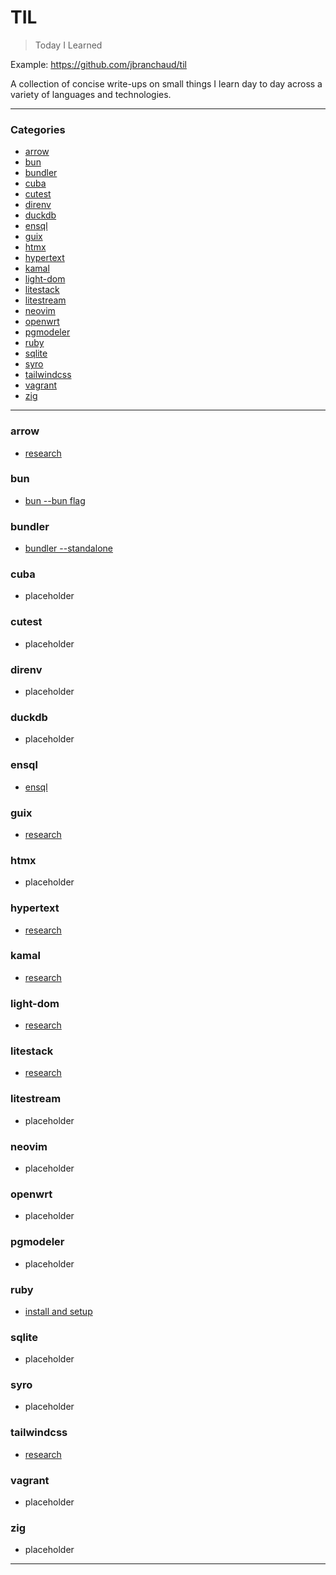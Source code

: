 # TIL

> Today I Learned

Example: https://github.com/jbranchaud/til

A collection of concise write-ups on small things I learn day to day across a
variety of languages and technologies.

---

### Categories

- [arrow](#arrow)
- [bun](#bun)
- [bundler](#bundler)
- [cuba](#cuba)
- [cutest](#cutest)
- [direnv](#direnv)
- [duckdb](#duckdb)
- [ensql](#ensql)
- [guix](#guix)
- [htmx](#htmx)
- [hypertext](#hypertext)
- [kamal](#kamal)
- [light-dom](#light-dom)
- [litestack](#litestack)
- [litestream](#litestream)
- [neovim](#neovim)
- [openwrt](#openwrt)
- [pgmodeler](#pgmodeler)
- [ruby](#ruby)
- [sqlite](#sqlite)
- [syro](#syro)
- [tailwindcss](#tailwindcss)
- [vagrant](#vagrant)
- [zig](#zig)

---

### arrow

- [research](arrow/research.md)

### bun

- [bun --bun flag](bun/bun-flag.md)

### bundler

- [bundler --standalone](bundler/standalone-bundle.md)

### cuba

- placeholder

### cutest

- placeholder

### direnv

- placeholder

### duckdb

- placeholder

### ensql

- [ensql](ensql/research.md)

### guix

- [research](guix/research.md)

### htmx

- placeholder

### hypertext

- [research](hypertext/research.md)

### kamal

- [research](kamal/research.md)

### light-dom

- [research](light-dom/research.md)

### litestack

- [research](litestack/research.md)

### litestream

- placeholder

### neovim

- placeholder

### openwrt

- placeholder

### pgmodeler

- placeholder

### ruby

- [install and setup](ruby/install-setup.md)

### sqlite

- placeholder

### syro

- placeholder

### tailwindcss

- [research](tailwindcss/research.md)

### vagrant

- placeholder

### zig

- placeholder

---
